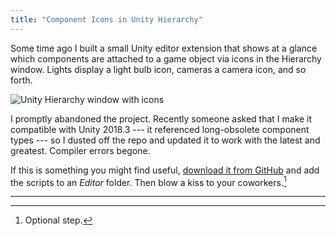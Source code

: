 ```yaml
---
title: "Component Icons in Unity Hierarchy"
---
```


Some time ago I built a small Unity editor extension that shows at a glance which components are attached to a game object via icons in the Hierarchy window. Lights display a light bulb icon, cameras a camera icon, and so forth.

<img alt="Unity Hierarchy window with icons" src="https://matthewminer.com/images/hierarchy-icons.png">

I promptly abandoned the project. Recently someone asked that I make it compatible with Unity 2018.3 --- it referenced long-obsolete component types --- so I dusted off the repo and updated it to work with the latest and greatest. Compiler errors begone.

If this is something you might find useful, [download it from GitHub](https://github.com/mminer/hierarchy-icons) and add the scripts to an *Editor* folder. Then blow a kiss to your coworkers.[^1]

---

[^1]: Optional step.
